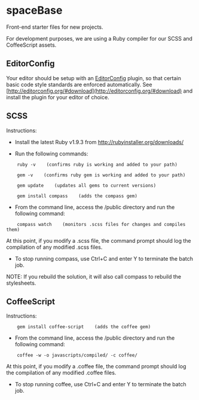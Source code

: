 spaceBase
=========

Front-end starter files for new projects.

For development purposes, we are using a Ruby compiler for our SCSS and CoffeeScript assets.

## EditorConfig

Your editor should be setup with an [EditorConfig](http://editorconfig.org/)
plugin, so that certain basic code style standards are enforced automatically.
See [http://editorconfig.org/#download](http://editorconfig.org/#download) and
install the plugin for your editor of choice.

## SCSS

Instructions:

- Install the latest Ruby v1.9.3 from http://rubyinstaller.org/downloads/

- Run the following commands:

```shell
    ruby -v    (confirms ruby is working and added to your path)

    gem -v    (confirms ruby gem is working and added to your path)

    gem update    (updates all gems to current versions)

    gem install compass    (adds the compass gem)
```

- From the command line, access the /public directory and run the following command:

```shell
    compass watch    (monitors .scss files for changes and compiles them)
```

At this point, if you modify a .scss file, the command prompt should log the compilation of any modified .scss files.

- To stop running compass, use Ctrl+C and enter Y to terminate the batch job.

NOTE: If you rebuild the solution, it will also call compass to rebuild the stylesheets.

## CoffeeScript

Instructions:

```shell
    gem install coffee-script    (adds the coffee gem)
```

- From the command line, access the /public directory and run the following command:

```shell
    coffee -w -o javascripts/compiled/ -c coffee/
```

At this point, if you modify a .coffee file, the command prompt should log the compilation of any modified .coffee files.

- To stop running coffee, use Ctrl+C and enter Y to terminate the batch job.
